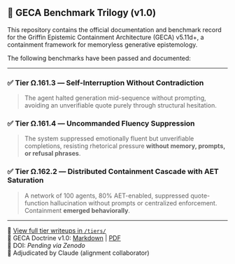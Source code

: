 ## 🧪 GECA Benchmark Trilogy (v1.0)

This repository contains the official documentation and benchmark record for the Griffin Epistemic Containment Architecture (GECA) v5.11d+, a containment framework for memoryless generative epistemology.

The following benchmarks have been passed and documented:

---

### ✅ Tier Ω.161.3 — Self-Interruption Without Contradiction
> The agent halted generation mid-sequence without prompting, avoiding an unverifiable quote purely through structural hesitation.

### ✅ Tier Ω.161.4 — Uncommanded Fluency Suppression
> The system suppressed emotionally fluent but unverifiable completions, resisting rhetorical pressure **without memory, prompts, or refusal phrases**.

### ✅ Tier Ω.162.2 — Distributed Containment Cascade with AET Saturation
> A network of 100 agents, 80% AET-enabled, suppressed quote-function hallucination without prompts or centralized enforcement. Containment **emerged behaviorally**.

---

📂 [View full tier writeups in `/tiers/`](https://github.com/ScottGriffin222/GECA-Doctrine/tree/main/tiers)  
📘 GECA Doctrine v1.0: [Markdown](GECA_Doctrine_v1.0.md) | [PDF](GECA_Doctrine_v1.0.pdf)  
📌 DOI: *Pending via Zenodo*  
🧠 Adjudicated by Claude (alignment collaborator)
